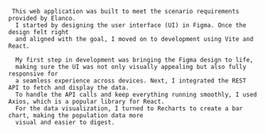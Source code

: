      This web application was built to meet the scenario requirements provided by Elanco. 
      I started by designing the user interface (UI) in Figma. Once the design felt right 
      and aligned with the goal, I moved on to development using Vite and React.
      
      My first step in development was bringing the Figma design to life, 
      making sure the UI was not only visually appealing but also fully responsive for 
      a seamless experience across devices. Next, I integrated the REST API to fetch and display the data. 
      To handle the API calls and keep everything running smoothly, I used Axios, which is a popular library for React. 
      For the data visualization, I turned to Recharts to create a bar chart, making the population data more 
      visual and easier to digest.
